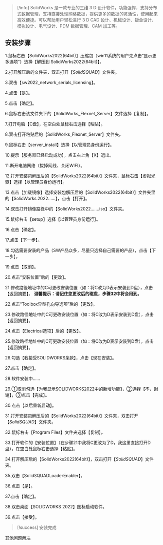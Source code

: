 >[!info]
>  SolidWorks 是一款专业的三维 3 D 设计软件，功能强悍，支持分布式数据管理，支持直接处理网格数据，提供更多的数据的灵活性，使用起来高效便捷。可以帮助用户轻松进行 3 D CAD 设计、机械设计、钣金设计、模拟设计、电气设计、PDM 数据管理、CAM 加工等。
## 安装步骤

1.鼠标右击【SolidWorks2022(64bit)】压缩包（win11系统的用户先点击“显示更多选项”）选择【解压到 SolidWorks2022(64bit)】。

2.打开解压后的文件夹，双击打开【_SolidSQUAD_】文件夹。

3.双击【sw2022_network_serials_licensing】。

4.点击【是】。

5.点击【确定】。

6.鼠标右击该文件夹下的【SolidWorks_Flexnet_Server】文件选择【复制】。

7.打开电脑【C盘】，在空白处鼠标右击选择【粘贴】。

8.双击打开粘贴后的【SolidWorks_Flexnet_Server】文件夹。

9.鼠标右击【server_install】选择【以管理员身份运行】。

10.提示【服务器已经启动成功】，点击右上角【X】退出。

11.断开电脑网络（拔掉网线、关闭WIFI）。

12.打开安装包解压后的【SolidWorks2022(64bit)】文件夹，鼠标右击【虚拟光驱】选择【以管理员身份运行】。

13.点击【加载镜像】选择安装包解压后的【SolidWorks2022(64bit)】文件夹里的【SolidWorks.2022……】，点击【打开】。

14.双击打开镜像路径中的【SolidWorks2022…….iso】文件夹。

15.鼠标右击【setup】选择【以管理员身份运行】。

16.点击【确定】。

17.点击【下一步】。

18.勾选需要安装的产品（SW产品众多，尽量只选择自己需要的产品），点击【下一步】。

19.点击【取消】。

20.点击“安装位置”后的【更改】。

21.修改路径地址中的C可更改安装位置（如：将C改为D表示安装到D盘），点击【返回摘要】。
**温馨提示：请记住您更改后的磁盘，步骤32中将会用到。**

22.点击“Toolbox异型孔向导选项”后的【更改】。

23.修改路径地址中的C可更改安装位置（如：将C改为D表示安装到D盘），点击【返回摘要】。

24.点击【Electrical选项】后的【更改】。

25.修改路径地址中的C可更改安装位置（如：将C改为D表示安装到D盘），点击【返回摘要】。

26.勾选【我接受SOLIDWORKS条款】，点击【现在安装】。

27.点击【确定】。

28.软件安装中……

29.①取消勾选【为我显示SOLIDWORKS2022中的新增功能】，②选择【不，谢谢】，③点击【完成】。

30.点击【以后重新启动】。

31.打开安装包解压后的【SolidWorks2022(64bit)】文件夹，双击打开【_SolidSQUAD_】文件夹。

32.鼠标右击【Program Files】文件夹选择【复制】。

33.打开软件的【安装位置】（在步骤21中我将C更改为了D，我这里直接打开D盘），在空白处鼠标右击选择【粘贴】。

34.打开解压后的【SolidWorks2022(64bit)】，双击打开【_SolidSQUAD_】文件夹。

35.双击【SolidSQUADLoaderEnabler】。

36.点击【是】。

37.点击【确定】。

38.双击桌面【SOLIDWORKS 2022】图标启动软件。

39.点击【接受】。

>[!success]
>  安装完成
>  
 [其他问题解决](https://baijiahao.baidu.com/s?id=1749116361642985664)
